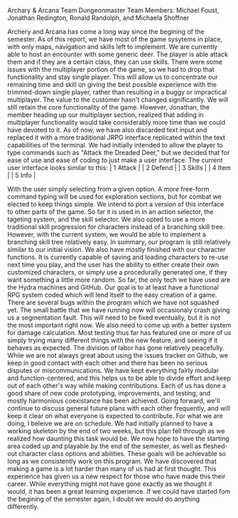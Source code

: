 Archary & Arcana
Team Dungeonmaster
Team Members: Michael Foust, Jonathan Redington, Ronald Randolph, and Michaela Shoffner

  Archery and Arcana has come a long way since the begining  of the semester. As of this report, we have most of the game sysytems in place, with only maps, navigation and skills left to implement. We are currently able to host an encounter with some generic deer. The player is able attack them and if they are a certain class, they can use skills. There were some issues with the multiplayer portion of the game, so we had to drop that functionality and stay single player. This will allow us to concentrate our remaining time and skill on giving the best possible experience with the trimmed-down single player, rather than resulting in a buggy or impractical multiplayer.
  The value to the customer hasn't changed significantly. We will still retain the core functionality of the game. However, Jonathan, the member heading up our multiplayer section, realized that adding in multiplayer functionality would take considerably more time than we could have devoted to it. As of now, we have also discarded text input and replaced it with a more traditional JRPG interface replicated within the text capabilities of the terminal. We had initially intended to allow the player to type commands such as "Attack the Dreaded Deer," but we decided that for ease of use and ease of coding to just make a user interface. The current user interface looks similar to this: 
|  1 Attack                       |
|  2 Defend                       |
|  3 Skills                       |
|  4 Item                         |
|  5 Info                         |

With the user simply selecting from a given option. A more free-form command typing will be used for exploration sections, but for combat we elected to keep things simple. We intend to port a version of this interface to other parts of the game. So far it is used in in an action selector, the tageting system, and the skill selector. We also opted to use a more traditional skill progression for characters instead of a branching skill tree. However, with the current system, we would be able to implement a branching skill tree relatively easy. In summary, our program is still relatively similar to our initial vision.
  We also have mostly finished with our character functions. It is currently capable of saving and loading characters to re-use next time you play, and the user has the ability to either create their own customized characters, or simply use a procedurally generated one, if they want something a little more random.
  So far, the only tech we have used are the Hydra machines and GitHub. Our goal is to at least have a functional RPG system coded which will lend itself to the easy creation of a game. There are several bugs within the program which we have not squashed yet. The small battle that we have running now will occasionaly crash giving us a segmentation fault. This will need to be fixed eventually, but it is not the most important right now. We also need to come up with a better system for damage calculation. Most testing thus far has featured one or more of us simply trying many different things with the new feature, and seeing if it behaves as expected.
  The division of labor has gone relatively peacefully. While we are not always great about using the issues tracker on Github, we keep in good contact with each other and there has been no serious disputes or miscommunications. We have kept everything fairly modular and function-centered, and this helps us to be able to divide effort and keep out of each other's way while making contributions. Each of us has done a good share of new code prototyping, improvements, and testing, and mostly harmonious coexistance has been achieved. Going forward, we'll continue to discuss general future plans with each other frequently, and will keep it clear on what everyone is expected to contribute.
  For what we are doing, I beleive we are on schedule. We had initially planned to have a working skeleton by the end of two weeks, but this plan fell through as we realized how daunting this task would be. We now hope to have the starting area coded up and playable by the end of the semester, as well as fleshed-out character class options and abilities. These goals will be achievable so long as we consistently work on this program.
  We have discovered that making a game is a lot harder than many of us had at first thought. This experience has given us a new respect for those who have made this their career. While everything might not have gone exactly as we thought it would, it has been a great learning experience. If we could have started fom the begining of the semester again, I doubt we would do anything differently.
